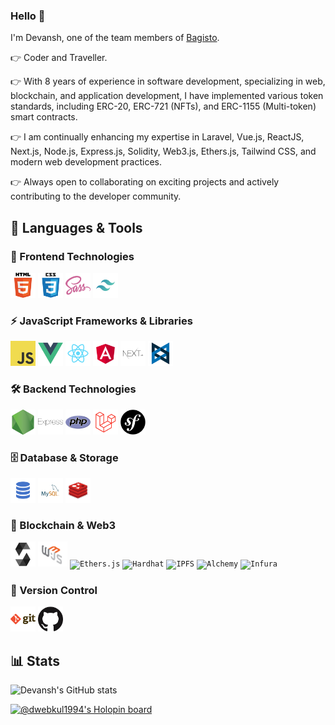 ### Hello 👋

I'm Devansh, one of the team members of [Bagisto](https://github.com/bagisto/bagisto).

👉 Coder and Traveller.

👉 With 8 years of experience in software development, specializing in web, blockchain, and application development, I have implemented various token standards, including ERC-20, ERC-721 (NFTs), and ERC-1155 (Multi-token) smart contracts.

👉 I am continually enhancing my expertise in Laravel, Vue.js, ReactJS, Next.js, Node.js, Express.js, Solidity, Web3.js, Ethers.js, Tailwind CSS, and modern web development practices.

👉 Always open to collaborating on exciting projects and actively contributing to the developer community.

## 🚀 Languages & Tools

### 🎨 Frontend Technologies
<code><img title="HTML" height="40" src="https://raw.githubusercontent.com/github/explore/80688e429a7d4ef2fca1e82350fe8e3517d3494d/topics/html/html.png" /></code>
<code><img title="CSS" height="40" src="https://raw.githubusercontent.com/github/explore/80688e429a7d4ef2fca1e82350fe8e3517d3494d/topics/css/css.png" /></code>
<code><img title="SASS" height="40" src="https://raw.githubusercontent.com/github/explore/80688e429a7d4ef2fca1e82350fe8e3517d3494d/topics/sass/sass.png" /></code>
<code><img title="Tailwind CSS" height="40" src="https://raw.githubusercontent.com/github/explore/80688e429a7d4ef2fca1e82350fe8e3517d3494d/topics/tailwind/tailwind.png" /></code>

### ⚡ JavaScript Frameworks & Libraries
<code><img title="JavaScript" height="40" src="https://raw.githubusercontent.com/github/explore/80688e429a7d4ef2fca1e82350fe8e3517d3494d/topics/javascript/javascript.png" /></code>
<code><img title="Vue.js" height="40" src="https://raw.githubusercontent.com/github/explore/80688e429a7d4ef2fca1e82350fe8e3517d3494d/topics/vue/vue.png"></code>
<code><img title="React" height="40" src="https://raw.githubusercontent.com/github/explore/80688e429a7d4ef2fca1e82350fe8e3517d3494d/topics/react/react.png"></code>
<code><img title="Angular" height="40" src="https://raw.githubusercontent.com/github/explore/80688e429a7d4ef2fca1e82350fe8e3517d3494d/topics/angular/angular.png"></code>
<code><img title="Next.js" height="40" src="https://raw.githubusercontent.com/github/explore/28b02bbc9ad9f7a503c43775aebeb515dc2da5fc/topics/nextjs/nextjs.png"></code>
<code><img title="Backbone.js" height="40" src="https://raw.githubusercontent.com/github/explore/80688e429a7d4ef2fca1e82350fe8e3517d3494d/topics/backbonejs/backbonejs.png"></code>

### 🛠️ Backend Technologies
<code><img title="Node.js" height="40" src="https://raw.githubusercontent.com/github/explore/80688e429a7d4ef2fca1e82350fe8e3517d3494d/topics/nodejs/nodejs.png" /></code>
<code><img title="Express.js" height="40" src="https://raw.githubusercontent.com/github/explore/80688e429a7d4ef2fca1e82350fe8e3517d3494d/topics/express/express.png" /></code>
<code><img title="PHP" height="40" src="https://raw.githubusercontent.com/github/explore/80688e429a7d4ef2fca1e82350fe8e3517d3494d/topics/php/php.png" /></code>
<code><img title="Laravel" height="40" src="https://raw.githubusercontent.com/github/explore/80688e429a7d4ef2fca1e82350fe8e3517d3494d/topics/laravel/laravel.png" /></code>
<code><img title="Symfony" height="40" src="https://raw.githubusercontent.com/github/explore/80688e429a7d4ef2fca1e82350fe8e3517d3494d/topics/symfony/symfony.png" /></code>

### 🗄️ Database & Storage
<code><img title="SQL" height="40" src="https://raw.githubusercontent.com/github/explore/80688e429a7d4ef2fca1e82350fe8e3517d3494d/topics/sql/sql.png" /></code>
<code><img title="MySQL" height="40" src="https://raw.githubusercontent.com/github/explore/80688e429a7d4ef2fca1e82350fe8e3517d3494d/topics/mysql/mysql.png" /></code>
<code><img title="Redis" height="40" src="https://raw.githubusercontent.com/github/explore/80688e429a7d4ef2fca1e82350fe8e3517d3494d/topics/redis/redis.png" /></code>

### 🔗 Blockchain & Web3
<code><img title="Solidity" height="40" src="https://raw.githubusercontent.com/github/explore/ba9de12f88fd08825c51928e91f1678cb5c94b26/topics/solidity/solidity.png"></code>
<code><img title="Web3.js" height="40" src="https://raw.githubusercontent.com/ChainSafe/web3.js/1.x/assets/logo/web3js.jpg"></code>
<code><img title="Ethers.js" height="40" src="https://docs.ethers.org/v6/static/logo.svg" /></code>
<code><img title="Hardhat" height="40" src="https://hardhat.org/favicon.ico"></code>
<code><img title="IPFS" height="40" src="https://ipfs.tech/favicon.ico"></code>
<code><img title="Alchemy" height="40" src="https://www.datocms-assets.com/105223/1699253173-alchemy-logo.svg?auto=format&h=40&w=40"></code>
<code><img title="Infura" height="40" src="https://www.infura.io/favicon/favicon-32x32.png"></code>

### 📝 Version Control
<code><img title="Git" height="40" src="https://raw.githubusercontent.com/github/explore/80688e429a7d4ef2fca1e82350fe8e3517d3494d/topics/git/git.png" /></code>
<code><img title="GitHub" height="40" src="https://raw.githubusercontent.com/github/explore/78df643247d429f6cc873026c0622819ad797942/topics/github/github.png" /></code>

## 📊 Stats
![Devansh's GitHub stats](https://github-readme-stats.vercel.app/api?username=devansh-webkul&show_icons=true&theme=dark)

[![@dwebkul1994's Holopin board](https://holopin.me/dwebkul1994)](https://holopin.io/@dwebkul1994)
